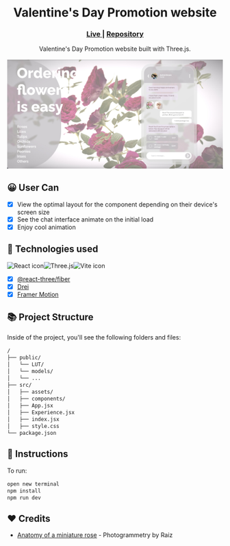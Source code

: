 <h1 align="center">Valentine's Day Promotion website</h1>
<div align="center">
  <h3>
    <a href="https://chat-app-fe-mentor.netlify.app" color="white">
      Live
    </a>
    <span> | </span>
    <a href="https://github.com/JaneMoroz/R3F-Examples/tree/main/valentine-day-promo">
      Repository
    </a>
<!--     <span> | </span> -->
<!--     <a href="https://www.frontendmentor.io/challenges/chat-app-css-illustration-O5auMkFqY">
      Challenge
    </a> -->
  </h3>
</div>
<div align="center">
   Valentine's Day Promotion website built with Three.js.
</div>
<br/>
<div align="center"><img src="https://github.com/JaneMoroz/R3F-Examples/blob/main/valentine-day-promo/public/main-r3f.jpg?raw=true" width="800"></img></div>



## 😀 User Can

- [x] View the optimal layout for the component depending on their device's screen size
- [x] See the chat interface animate on the initial load
- [x] Enjoy cool animation 

## 🚀 Technologies used

<img src="https://img.shields.io/badge/react-%2320232a.svg?style=for-the-badge&logo=react&logoColor=%2361DAFB" alt="React icon" height="30" /><img src="https://img.shields.io/badge/threejs-black?style=for-the-badge&logo=three.js&logoColor=white" height="30" alt="Three.js" /><img src="https://img.shields.io/badge/vite-%23646CFF.svg?style=for-the-badge&logo=vite&logoColor=white" alt="Vite icon" height="30" />

- [x] [@react-three/fiber](https://github.com/pmndrs/react-three-fiber)
- [x] [Drei](https://github.com/pmndrs/drei)
- [x] [Framer Motion](https://github.com/framer/motion)

## 📚 Project Structure

Inside of the project, you'll see the following folders and files:

```
/
├── public/
│   └── LUT/
│   └── models/
│   └── ...
├── src/
│   ├── assets/
│   ├── components/
│   ├── App.jsx
│   ├── Experience.jsx
│   ├── index.jsx
│   ├── style.css
└── package.json
```

## 🧞 Instructions

To run:
```
open new terminal
npm install
npm run dev
```

## ❤️ Credits

- [Anatomy of a miniature rose](https://sketchfab.com/3d-models/anatomy-of-a-miniature-rose-photogrammetry-e740eaaf387f4edd806b2d33af554500) - Photogrammetry by Raiz
